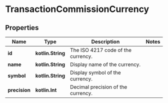 
# TransactionCommissionCurrency

## Properties
Name | Type | Description | Notes
------------ | ------------- | ------------- | -------------
**id** | **kotlin.String** | The ISO 4217 code of the currency. | 
**name** | **kotlin.String** | Display name of the currency. | 
**symbol** | **kotlin.String** | Display symbol of the currency. | 
**precision** | **kotlin.Int** | Decimal precision of the currency. | 



